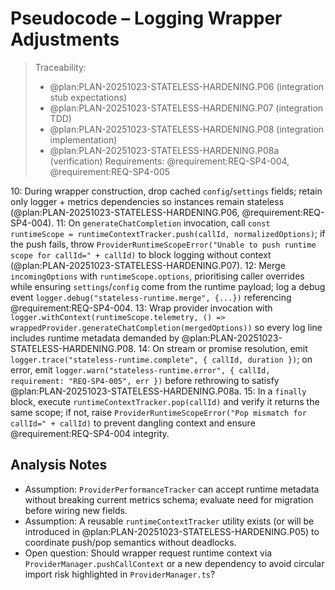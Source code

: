# Pseudocode – Logging Wrapper Adjustments

> Traceability:
> - @plan:PLAN-20251023-STATELESS-HARDENING.P06 (integration stub expectations)
> - @plan:PLAN-20251023-STATELESS-HARDENING.P07 (integration TDD)
> - @plan:PLAN-20251023-STATELESS-HARDENING.P08 (integration implementation)
> - @plan:PLAN-20251023-STATELESS-HARDENING.P08a (verification)
> Requirements: @requirement:REQ-SP4-004, @requirement:REQ-SP4-005

10: During wrapper construction, drop cached `config`/`settings` fields; retain only logger + metrics dependencies so instances remain stateless (@plan:PLAN-20251023-STATELESS-HARDENING.P06, @requirement:REQ-SP4-004).
11: On `generateChatCompletion` invocation, call `const runtimeScope = runtimeContextTracker.push(callId, normalizedOptions)`; if the push fails, throw `ProviderRuntimeScopeError("Unable to push runtime scope for callId=" + callId)` to block logging without context (@plan:PLAN-20251023-STATELESS-HARDENING.P07).
12: Merge `incomingOptions` with `runtimeScope.options`, prioritising caller overrides while ensuring `settings`/`config` come from the runtime payload; log a debug event `logger.debug("stateless-runtime.merge", {...})` referencing @requirement:REQ-SP4-004.
13: Wrap provider invocation with `logger.withContext(runtimeScope.telemetry, () => wrappedProvider.generateChatCompletion(mergedOptions))` so every log line includes runtime metadata demanded by @plan:PLAN-20251023-STATELESS-HARDENING.P08.
14: On stream or promise resolution, emit `logger.trace("stateless-runtime.complete", { callId, duration })`; on error, emit `logger.warn("stateless-runtime.error", { callId, requirement: "REQ-SP4-005", err })` before rethrowing to satisfy @plan:PLAN-20251023-STATELESS-HARDENING.P08a.
15: In a `finally` block, execute `runtimeContextTracker.pop(callId)` and verify it returns the same scope; if not, raise `ProviderRuntimeScopeError("Pop mismatch for callId=" + callId)` to prevent dangling context and ensure @requirement:REQ-SP4-004 integrity.

<!-- @plan:PLAN-20251023-STATELESS-HARDENING.P01 @requirement:REQ-SP4-004 @requirement:REQ-SP4-005 -->
## Analysis Notes
- Assumption: `ProviderPerformanceTracker` can accept runtime metadata without breaking current metrics schema; evaluate need for migration before wiring new fields.
- Assumption: A reusable `runtimeContextTracker` utility exists (or will be introduced in @plan:PLAN-20251023-STATELESS-HARDENING.P05) to coordinate push/pop semantics without deadlocks.
- Open question: Should wrapper request runtime context via `ProviderManager.pushCallContext` or a new dependency to avoid circular import risk highlighted in `ProviderManager.ts`?
